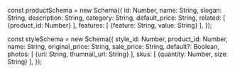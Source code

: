 const productSchema = new Schema({
  id: Number,
  name: String,
  slogan: String,
  description: String,
  category: String,
  default_price: String,
  related: [ {product_id: Number} ],
  features: [ {feature: String, value: String} ],
});

const styleSchema = new Schema({
  style_id: Number,
  product_id: Number,
  name: String,
  original_price: String,
  sale_price: String,
  default?: Boolean,
  photos: [ {url: String, thumnail_url: String} ],
  skus: [ {quantity: Number, size: String} ],
});

